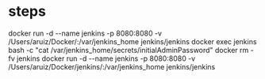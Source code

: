 # steps
docker run -d --name jenkins -p 8080:8080 -v /Users/aruiz/Docker/:/var/jenkins_home jenkins/jenkins
docker exec jenkins bash -c "cat /var/jenkins_home/secrets/initialAdminPassword"
docker rm -fv jenkins
docker run -d --name jenkins -p 8080:8080 -v /Users/aruiz/Docker/jenkins/:/var/jenkins_home jenkins/jenkins
